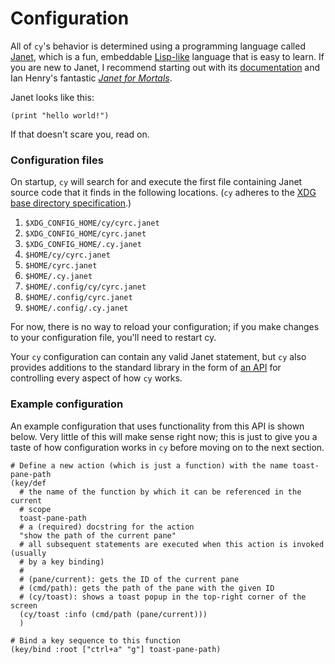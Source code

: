 # Configuration

All of `cy`'s behavior is determined using a programming language called [Janet](https://janet-lang.org/), which is a fun, embeddable [Lisp-like](<https://en.wikipedia.org/wiki/Lisp_(programming_language)>) language that is easy to learn. If you are new to Janet, I recommend starting out with its [documentation](https://janet-lang.org/docs/syntax.html) and Ian Henry's fantastic [_Janet for Mortals_](https://janet.guide/).

Janet looks like this:

```janet
(print "hello world!")
```

If that doesn't scare you, read on.

### Configuration files

On startup, `cy` will search for and execute the first file containing Janet source code that it finds in the following locations. (`cy` adheres to the [XDG base directory specification](https://specifications.freedesktop.org/basedir-spec/basedir-spec-latest.html).)

1. `$XDG_CONFIG_HOME/cy/cyrc.janet`
1. `$XDG_CONFIG_HOME/cyrc.janet`
1. `$XDG_CONFIG_HOME/.cy.janet`
1. `$HOME/cy/cyrc.janet`
1. `$HOME/cyrc.janet`
1. `$HOME/.cy.janet`
1. `$HOME/.config/cy/cyrc.janet`
1. `$HOME/.config/cyrc.janet`
1. `$HOME/.config/.cy.janet`

For now, there is no way to reload your configuration; if you make changes to your configuration file, you'll need to restart cy.

Your `cy` configuration can contain any valid Janet statement, but `cy` also provides additions to the standard library in the form of [an API](./api.md) for controlling every aspect of how `cy` works.

### Example configuration

An example configuration that uses functionality from this API is shown below. Very little of this will make sense right now; this is just to give you a taste of how configuration works in `cy` before moving on to the next section.

```janet
# Define a new action (which is just a function) with the name toast-pane-path
(key/def
  # the name of the function by which it can be referenced in the current
  # scope
  toast-pane-path
  # a (required) docstring for the action
  "show the path of the current pane"
  # all subsequent statements are executed when this action is invoked (usually
  # by a key binding)
  #
  # (pane/current): gets the ID of the current pane
  # (cmd/path): gets the path of the pane with the given ID
  # (cy/toast): shows a toast popup in the top-right corner of the screen
  (cy/toast :info (cmd/path (pane/current)))
  )

# Bind a key sequence to this function
(key/bind :root ["ctrl+a" "g"] toast-pane-path)
```
